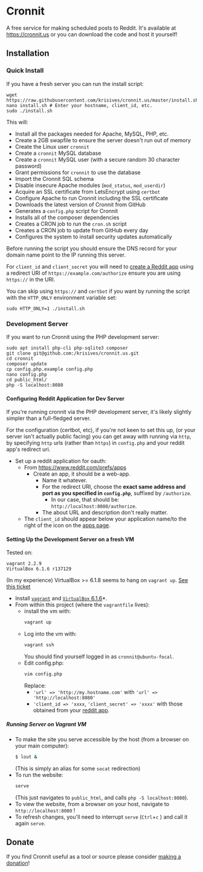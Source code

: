 
# Cronnit

A free service for making scheduled posts to Reddit. It's available at
https://cronnit.us or you can download the code and host it yourself!

## Installation

### Quick Install

If you have a fresh server you can run the install script:

    wget https://raw.githubusercontent.com/krisives/cronnit.us/master/install.sh
    nano install.sh # Enter your hostname, client_id, etc.
    sudo ./install.sh

This will:

* Install all the packages needed for Apache, MySQL, PHP, etc.
* Create a 2GB swapfile to ensure the server doesn't run out of memory
* Create the Linux user `cronnit`
* Create a `cronnit` MySQL database
* Create a `cronnit` MySQL user (with a secure random 30 character password)
* Grant permissions for `cronnit` to use the database
* Import the Cronnit SQL schema
* Disable insecure Apache modules (`mod_status`, `mod_userdir`)
* Acquire an SSL certificate from LetsEncrypt using `certbot`
* Configure Apache to run Cronnit including the SSL certificate
* Downloads the latest version of Cronnit from GitHub
* Generates a `config.php` script for Cronnit
* Installs all of the composer dependencies
* Creates a CRON job to run the `cron.sh` script
* Creates a CRON job to update from GitHub every day
* Configures the system to install security updates automatically

Before running the script you should ensure the DNS record for your domain name
point to the IP running this server.

For `client_id` and `client_secret` you will need to
[create a Reddit app](https://www.reddit.com/prefs/apps) using a redirect URI
of `https://example.com/authorize` ensure you are using `https://` in the URI.

You can skip using `https://` and `certbot` if you want by running the script
with the `HTTP_ONLY` environment variable set:

    sudo HTTP_ONLY=1 ./install.sh

### Development Server

If you want to run Cronnit using the PHP development server:

    sudo apt install php-cli php-sqlite3 composer
    git clone git@github.com:/krisives/cronnit.us.git
    cd cronnit
    composer update
    cp config.php.example config.php
    nano config.php
    cd public_html/
    php -S localhost:8080

#### Configuring Reddit Application for Dev Server

If you're running cronnit via the PHP development server, it's likely
slightly simpler than a full-fledged server.

For the configuration (certbot, etc), if you're not keen to set this up,
(or your server isn't actually public facing) you can get away with running
via `http`, by specifying `http` urls (rather than `https`) in `config.php`
and your reddit app's redirect uri.

- Set up a reddit application for oauth:
  - From https://www.reddit.com/prefs/apps 
    - Create an app, it should be a web-app. 
      - Name it whatever.
      - For the redirect URI, choose the __exact same address and port as 
        you specified in `config.php`__, suffixed by `/authorize`.
        - In our case, that should be:
          `http://localhost:8080/authorize`.
      - The about URL and description don't really matter.
  - The `client_id` should appear below your application name/to the right of 
    the icon on the [apps page](https://www.reddit.com/prefs/apps).

#### Setting Up the Development Server on a fresh VM

Tested on:

```
vagrant 2.2.9
VirtualBox 6.1.6 r137129
```

(In my experience) VirtualBox >= 6.1.8 seems to hang on `vagrant up`.
[See this ticket](https://www.virtualbox.org/ticket/19642#comment:6)

- Install [`vagrant`](https://www.vagrantup.com/downloads) and
[`VirtualBox` 6.1.6](https://www.virtualbox.org/wiki/Download_Old_Builds_6_1)*.
- From within this project (where the `vagrantfile` lives):
  - install the vm with:
    ```bash
    vagrant up
    ```
  - Log into the vm with:
    ```bash
    vagrant ssh
    ```
    You should find yourself logged in as `cronnit@ubuntu-focal`.
  - Edit config.php:
    ```bash
    vim config.php
    ```
    Replace:
    - `'url' => 'http://my.hostname.com'` with `'url' => 'http://localhost:8080'`
    - `'client_id => 'xxxx`, `'client_secret' => 'xxxx'` with those obtained from
      your [reddit app](https://www.reddit.com/prefs/apps).

##### Running Server on Vagrant VM

- To make the site you serve accessible by the host (from a browser on your main computer):
  ```bash
  $ lout &
  ```
  (This is simply an alias for some `socat` redirection)
- To run the website:
  ```bash
  serve
  ```
  (This just navigates to `public_html`, and calls `php -S localhost:8080`).
- To view the website, from a browser on your host, navigate to `http://localhost:8080` !
- To refresh changes, you'll need to interrupt  `serve` (`Ctrl`+`c` ) and call it again `serve`.

## Donate

If you find Cronnit useful as a tool or source please consider
[making a donation](https://cronnit.us/donate)!
